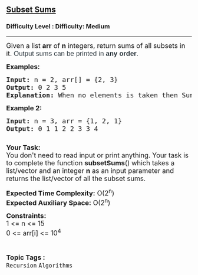 <h2><a href="https://www.geeksforgeeks.org/problems/subset-sums2234/1?page=1&category=Recursion&status=unsolved&sortBy=submissions">Subset Sums</a></h2><h3>Difficulty Level : Difficulty: Medium</h3><hr><div class="problems_problem_content__Xm_eO"><div class="entry-content">
<p><span style="font-size: 18px;">Given a&nbsp;list <strong>arr</strong> of <strong>n</strong> integers, return sums of all subsets in it.&nbsp;</span><span style="background-color: #ffffff; color: #273239; font-family: Nunito, sans-serif; font-size: 18px; letter-spacing: 0.162px;">Output sums can be printed in <strong>any&nbsp;order</strong>.</span></p>
<p><strong><span style="font-size: 18px;">Examples:<br></span></strong></p>
<pre><span style="font-size: 18px;"><strong>Input: </strong>n = 2, arr[] = {2, 3}</span>
<span style="font-size: 18px;"><strong>Output: </strong>0 2 3 5</span>
<span style="font-size: 18px;"><strong>Explanation: </strong>When no elements is taken then Sum = 0. When only 2 is taken then Sum = 2. When only 3 is taken then Sum = 3. When element 2 and 3 are taken then Sum = 2+3 = 5.</span></pre>
<p><strong><span style="font-size: 18px;">Example 2:</span></strong></p>
<pre><span style="font-size: 18px;"><strong>Input: </strong>n = 3, arr = {1, 2, 1}</span>
<span style="font-size: 18px;"><strong>Output: </strong>0 1 1 2 2 3 3 4<strong><br></strong></span> </pre>
<p><span style="font-size: 18px;"><strong>Your Task:</strong>&nbsp;&nbsp;<br>You don't need to read input or print anything. Your task is to complete the function&nbsp;<strong>subsetSums</strong>() which takes a list/vector and an integer <strong>n</strong> as an input parameter and returns the list/vector of all the subset sums.</span></p>
<p><span style="font-size: 18px;"><strong>Expected Time Complexity:</strong> O(2<sup>n</sup>)<br><strong>Expected Auxiliary Space:</strong> O(2<sup>n</sup>)</span></p>
<p><span style="font-size: 18px;"><strong>Constraints:</strong><br>1 &lt;= n &lt;= 15<br>0 &lt;= arr[i] &lt;= 10<sup>4</sup></span></p>
</div></div><br><p><span style=font-size:18px><strong>Topic Tags : </strong><br><code>Recursion</code>&nbsp;<code>Algorithms</code>&nbsp;